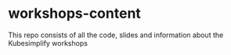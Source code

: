 # workshops-content
This repo consists of all the code, slides and information about the Kubesimplify workshops

